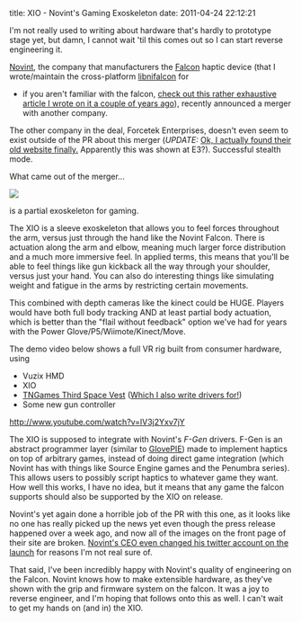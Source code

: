 title: XIO - Novint's Gaming Exoskeleton
date: 2011-04-24 22:12:21


I'm not really used to writing about hardware that's hardly to
prototype stage yet, but damn, I cannot wait 'til this comes out so I
can start reverse engineering it.

[Novint][1], the company that manufacturers the [Falcon][2] haptic
device (that I wrote/maintain the cross-platform [libnifalcon][3] for
- if you aren't familiar with the falcon,
[check out this rather exhaustive article I wrote on it a couple of years ago][8]),
recently announced a merger with another company.

The other company in the deal, Forcetek Enterprises, doesn't even seem
to exist outside of the PR about this merger (*UPDATE:*
[Ok, I actually found their old website finally.][9] Apparently this
was shown at E3?). Successful stealth mode.

What came out of the merger...

[![](/images/2011-04-20-xio-novints-gaming-exoskeleton/xioarm.jpg)](http://novint.com/index.php?option=com_content&view=article&id=76&Itemid=178)

is a partial exoskeleton for gaming.

<!--more-->

The XIO is a sleeve exoskeleton that allows you to feel forces
throughout the arm, versus just through the hand like the Novint
Falcon. There is actuation along the arm and elbow, meaning much
larger force distribution and a much more immersive feel. In applied
terms, this means that you'll be able to feel things like gun kickback
all the way through your shoulder, versus just your hand. You can also
do interesting things like simulating weight and fatigue in the arms
by restricting certain movements.

This combined with depth cameras like the kinect could be HUGE.
Players would have both full body tracking AND at least partial body
actuation, which is better than the "flail without feedback" option
we've had for years with the Power Glove/P5/Wiimote/Kinect/Move.

The demo video below shows a full VR rig built from consumer
hardware, using

* Vuzix HMD
* XIO
* [TNGames Third Space Vest][5] ([Which I also write drivers for!][4])
* Some new gun controller

http://www.youtube.com/watch?v=lV3j2Yxv7jY

The XIO is supposed to integrate with Novint's _F-Gen_ drivers. F-Gen
is an abstract programmer layer (similar to [GlovePIE][7]) made to
implement haptics on top of arbitrary games, instead of doing direct
game integration (which Novint has with things like Source Engine
games and the Penumbra series). This allows users to possibly script
haptics to whatever game they want. How well this works, I have no
idea, but it means that any game the falcon supports should also be
supported by the XIO on release.

Novint's yet again done a horrible job of the PR with this one, as it
looks like no one has really picked up the news yet even though the
press release happened over a week ago, and now all of the images on
the front page of their site are broken. [Novint's CEO even changed his
twitter account on the launch][6] for reasons I'm not real sure
of. 

That said, I've been incredibly happy with Novint's quality of
engineering on the Falcon. Novint knows how to make extensible
hardware, as they've shown with the grip and firmware system on the
falcon. It was a joy to reverse engineer, and I'm hoping that follows
onto this as well. I can't wait to get my hands on (and in) the XIO.

[1]: http://www.novint.com
[2]: http://novint.com/index.php?option=com_content&view=article&id=39&Itemid=175
[3]: http://www.github.com/qdot/libnifalcon
[4]: http://www.github.com/qdot/libthirdspacevest
[5]: http://www.tngames.com
[6]: http://www.twitter.com/tomlucient
[7]: http://sites.google.com/site/carlkenner/glovepie
[8]: /2008/03/25/everything-i-know-about-the-novint-falcon-as-of-march-2008/
[9]: http://www.forcetekusa.com/
